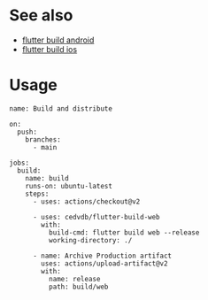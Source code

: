 
# See also

  - [flutter build android](https://github.com/cedvdb/action-flutter-build-android)
  - [flutter build ios](https://github.com/cedvdb/action-flutter-build-ios)

# Usage

```
name: Build and distribute

on:
  push:
    branches:
      - main

jobs:
  build:
    name: build
    runs-on: ubuntu-latest
    steps:
      - uses: actions/checkout@v2

      - uses: cedvdb/flutter-build-web
        with:
          build-cmd: flutter build web --release
          working-directory: ./

      - name: Archive Production artifact
        uses: actions/upload-artifact@v2
        with:
          name: release
          path: build/web
```